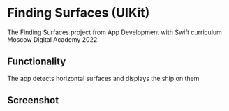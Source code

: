 # Finding Surfaces (UIKit)


The Finding Surfaces project from App Development with Swift curriculum Moscow Digital Academy 2022.

## Functionality

The app detects horizontal surfaces and displays the ship on them 

## Screenshot

